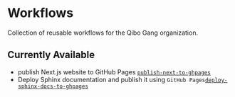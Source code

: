 # Workflows

Collection of reusable workflows for the Qibo Gang organization.

## Currently Available

- publish Next.js website to GitHub Pages [`publish-next-to-ghpages`](./.github/workflows/publish-next-on-ghpages.yml)
- Deploy Sphinx documentation and publish it using `GitHub Pages`[`deploy-sphinx-docs-to-ghpages`](./.github/workflows/deploy-sphinx-docs-to-ghpages.yml)

